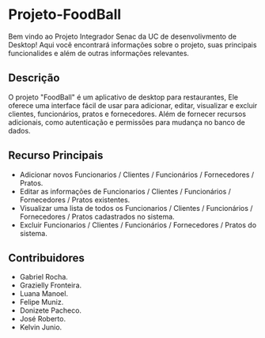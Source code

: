 # Projeto-FoodBall

Bem vindo ao Projeto Integrador Senac da UC de desenvolivmento de Desktop! Aqui você encontrará informações sobre o projeto, suas principais funcionalides e além de outras informações relevantes.

## Descrição 

O projeto "FoodBall" é um aplicativo de desktop para restaurantes, Ele oferece uma interface fácil de usar para adicionar, editar, visualizar e excluir clientes, funcionários, pratos e fornecedores. 
Além de fornecer recursos adicionais, como autenticação e permissões para mudança no banco de dados.

## Recurso Principais
- Adicionar novos Funcionarios / Clientes / Funcionários / Fornecedores / Pratos.
- Editar as informações de Funcionarios / Clientes / Funcionários / Fornecedores / Pratos existentes.
- Visualizar uma lista de todos os Funcionarios / Clientes / Funcionários / Fornecedores / Pratos cadastrados no sistema.
- Excluir Funcionarios / Clientes / Funcionários / Fornecedores / Pratos do sistema.

## Contribuidores
- Gabriel Rocha.
- Grazielly Fronteira.
- Luana Manoel.
- Felipe Muniz.
- Donizete Pacheco.
- José Roberto.
- Kelvin Junio.

